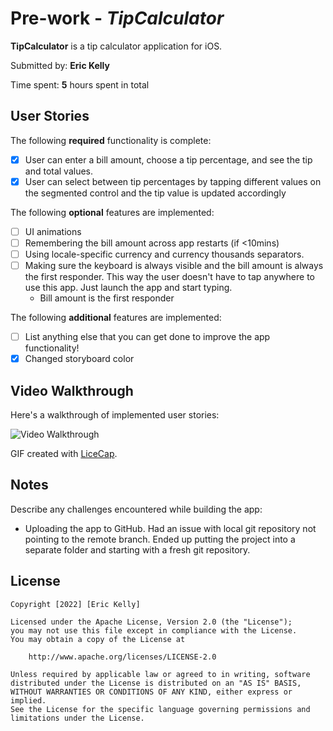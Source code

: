 # Pre-work - *TipCalculator*

**TipCalculator** is a tip calculator application for iOS.

Submitted by: **Eric Kelly**

Time spent: **5** hours spent in total

## User Stories

The following **required** functionality is complete:

* [x] User can enter a bill amount, choose a tip percentage, and see the tip and total values.
* [x] User can select between tip percentages by tapping different values on the segmented control and the tip value is updated accordingly

The following **optional** features are implemented:

* [ ] UI animations
* [ ] Remembering the bill amount across app restarts (if <10mins)
* [ ] Using locale-specific currency and currency thousands separators.
* [ ] Making sure the keyboard is always visible and the bill amount is always the first responder. This way the user doesn't have to tap anywhere to use this app. Just launch the app and start typing.
    * Bill amount is the first responder

The following **additional** features are implemented:

- [ ] List anything else that you can get done to improve the app functionality!
- [x] Changed storyboard color 

## Video Walkthrough

Here's a walkthrough of implemented user stories:

<img src='/Users/erickelly/repositories/TipCalculator/TipCalculator/TipCalculatorRecording.gif' title='Video Walkthrough' width='' alt='Video Walkthrough' />

GIF created with [LiceCap](http://www.cockos.com/licecap/).

## Notes

Describe any challenges encountered while building the app: 
- Uploading the app to GitHub. Had an issue with local git repository not pointing to the remote branch. Ended up putting the project into a separate folder and starting with a fresh git repository.  

## License

    Copyright [2022] [Eric Kelly]

    Licensed under the Apache License, Version 2.0 (the "License");
    you may not use this file except in compliance with the License.
    You may obtain a copy of the License at

        http://www.apache.org/licenses/LICENSE-2.0

    Unless required by applicable law or agreed to in writing, software
    distributed under the License is distributed on an "AS IS" BASIS,
    WITHOUT WARRANTIES OR CONDITIONS OF ANY KIND, either express or implied.
    See the License for the specific language governing permissions and
    limitations under the License.
